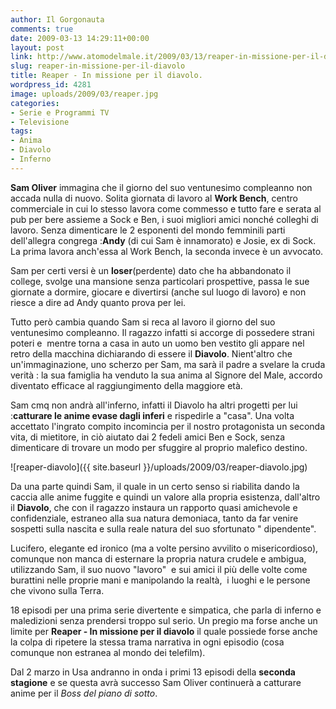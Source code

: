 ```yaml
---
author: Il Gorgonauta
comments: true
date: 2009-03-13 14:29:11+00:00
layout: post
link: http://www.atomodelmale.it/2009/03/13/reaper-in-missione-per-il-diavolo/
slug: reaper-in-missione-per-il-diavolo
title: Reaper - In missione per il diavolo.
wordpress_id: 4281
image: uploads/2009/03/reaper.jpg
categories:
- Serie e Programmi TV
- Televisione
tags:
- Anima
- Diavolo
- Inferno
---
```


**Sam Oliver** immagina che il giorno del suo ventunesimo compleanno non accada nulla di nuovo. Solita giornata di lavoro al **Work Bench**, centro commerciale in cui lo stesso lavora come commesso e tutto fare e serata al pub per bere assieme a Sock e Ben, i suoi migliori amici nonché colleghi di lavoro. Senza dimenticare le 2 esponenti del mondo femminili parti dell'allegra congrega :**Andy** (di cui Sam è innamorato) e Josie, ex di Sock. La prima lavora anch'essa al Work Bench, la seconda invece è un avvocato.

Sam per certi versi è un **loser**(perdente) dato che ha abbandonato il college, svolge una mansione senza particolari prospettive, passa le sue giornate a dormire, giocare e divertirsi (anche sul luogo di lavoro) e non riesce a dire ad Andy quanto prova per lei.

Tutto però cambia quando Sam si reca al lavoro il giorno del suo ventunesimo compleanno. Il ragazzo infatti si accorge di possedere strani poteri e  mentre torna a casa in auto un uomo ben vestito gli appare nel retro della macchina dichiarando di essere il **Diavolo**. Nient'altro che un'immaginazione, uno scherzo per Sam, ma sarà il padre a svelare la cruda verità : la sua famiglia ha venduto la sua anima al Signore del Male, accordo diventato efficace al raggiungimento della maggiore età.

Sam cmq non andrà all'inferno, infatti il Diavolo ha altri progetti per lui :**catturare le anime evase dagli inferi** e rispedirle a "casa". Una volta accettato l'ingrato compito incomincia per il nostro protagonista un seconda vita, di mietitore, in ciò aiutato dai 2 fedeli amici Ben e Sock, senza dimenticare di trovare un modo per sfuggire al proprio malefico destino.

![reaper-diavolo]({{ site.baseurl }}/uploads/2009/03/reaper-diavolo.jpg)

Da una parte quindi Sam, il quale in un certo senso si riabilita dando la caccia alle anime fuggite e quindi un valore alla propria esistenza, dall'altro il **Diavolo**, che con il ragazzo instaura un rapporto quasi amichevole e confidenziale, estraneo alla sua natura demoniaca, tanto da far venire sospetti sulla nascita e sulla reale natura del suo sfortunato " dipendente".

Lucifero, elegante ed ironico (ma a volte persino avvilito o misericordioso), comunque non manca di esternare la propria natura crudele e ambigua, utilizzando Sam, il suo nuovo "lavoro"  e sui amici il più delle volte come burattini nelle proprie mani e manipolando la realtà,  i luoghi e le persone che vivono sulla Terra.

18 episodi per una prima serie divertente e simpatica, che parla di inferno e maledizioni senza prendersi troppo sul serio. Un pregio ma forse anche un limite per **Reaper - In missione per il diavolo** il quale possiede forse anche la colpa di ripetere la stessa trama narrativa in ogni episodio (cosa comunque non estranea al mondo dei telefilm).

Dal 2 marzo in Usa andranno in onda i primi 13 episodi della **seconda stagione** e se questa avrà successo Sam Oliver continuerà a catturare anime per il _Boss del piano di sotto_.
